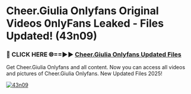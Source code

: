 # Cheer.Giulia Onlyfans Original Videos 0nlyFans Leaked - Files Updated! (43n09)

<h3>🔴 CLICK HERE 🌐==►► <a href="https://tinyurl.com/ehrbuxhb" rel="nofollow">Cheer.Giulia Onlyfans Updated Files</a></h3>

Get Cheer.Giulia Onlyfans and all content. Now you can access all videos and pictures of Cheer.Giulia Onlyfans. New Updated Files 2025!

[![43n09](https://i.imgur.com/lVYEuWS.gif)](https://tinyurl.com/ehrbuxhb)
